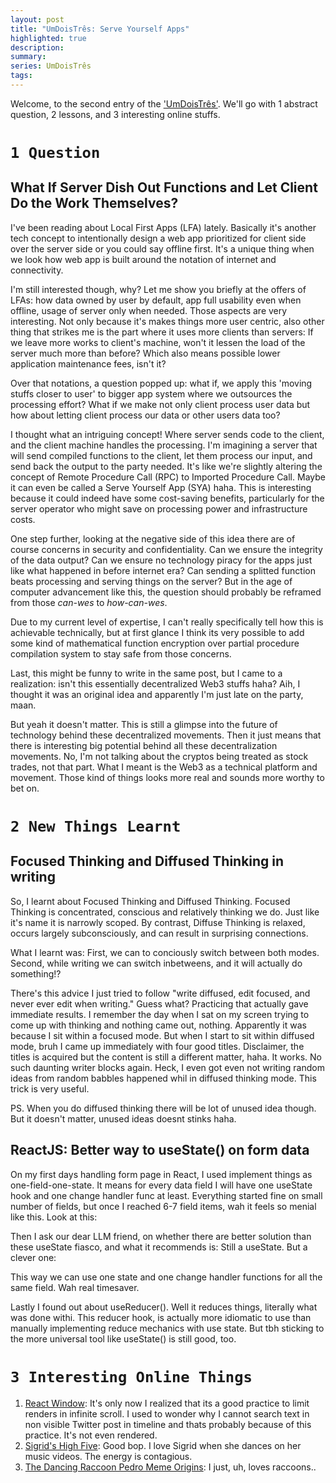 ```yaml
---
layout: post
title: "UmDoisTrês: Serve Yourself Apps"
highlighted: true
description:
summary:
series: UmDoisTrês
tags:
---
```


Welcome, to the second entry of the ['UmDoisTrês'](/umdoistres-introductory/). We'll go with 1 abstract question, 2 lessons, and 3 interesting online stuffs.

# `1 Question`
## What If Server Dish Out Functions and Let Client Do the Work Themselves? 

I've been reading about Local First Apps (LFA) lately. Basically it's another tech concept to intentionally design a web app prioritized for client side over the server side or you could say offline first. It's a unique thing when we look how web app is built around the notation of internet and connectivity.

I'm still interested though, why? Let me show you briefly at the offers of LFAs: how data owned by user by default, app full usability even when offline, usage of server only when needed. Those aspects are very interesting. Not only because it's makes things more user centric, also other thing that strikes me is the part where it uses more clients than servers: If we leave more works to client's machine, won't it lessen the load of the server much more than before? Which also means possible lower application maintenance fees, isn't it?

Over that notations, a question popped up: what if, we apply this 'moving stuffs closer to user' to bigger app system where we outsources the processing effort? What if we make not only client process user data but how about letting client process our data or other users data too?

I thought what an intriguing concept! Where server sends code to the client, and the client machine handles the processing. I'm imagining a server that will send compiled functions to the client, let them process our input, and send back the output to the party needed. It's like we're slightly altering the concept of Remote Procedure Call (RPC) to Imported Procedure Call. Maybe it can even be called a Serve Yourself App (SYA) haha. This is interesting because it could indeed have some cost-saving benefits, particularly for the server operator who might save on processing power and infrastructure costs.

One step further, looking at the negative side of this idea there are of course concerns in security and confidentiality. Can we ensure the integrity of the data output? Can we ensure no technology piracy for the apps just like what happened in before internet era? Can sending a splitted function beats processing and serving things on the server? But in the age of computer advancement like this, the question should probably be reframed from those *can-wes* to *how-can-wes*.

Due to my current level of expertise, I can't really specifically tell how this is achievable technically, but at first glance I  think its very possible to add some kind of mathematical function encryption over partial procedure compilation system to stay safe from those concerns.

Last, this might be funny to write in the same post, but I came to a realization: isn't this essentially decentralized Web3 stuffs haha? Aih, I thought it was an original idea and apparently I'm just late on the party, maan.

But yeah it doesn't matter. This is still a glimpse into the future of technology behind these decentralized movements. Then it just means that there is interesting big potential behind all these decentralization movements. No, I'm not talking about the cryptos being treated as stock trades, not that part. What I meant is the Web3 as a technical platform and movement. Those kind of things looks more real and sounds more worthy to bet on.

# `2 New Things Learnt`
## Focused Thinking and Diffused Thinking in writing

So, I learnt about Focused Thinking and Diffused Thinking. Focused Thinking is concentrated, conscious and relatively thinking we do. Just like it's name it is narrowly scoped. By contrast, Diffuse Thinking is relaxed, occurs largely subconsciously, and can result in surprising connections.

What I learnt was: First, we can to conciously switch between both modes. Second, while writing we can switch inbetweens, and it will actually do something!?

There's this advice I just tried to follow "write diffused, edit focused, and never ever edit when writing." Guess what? Practicing that actually gave immediate results. I remember the day when I sat on my screen trying to come up with thinking and nothing came out, nothing. Apparently it was because I sit within a focused mode. But when I start to sit within diffused mode, bruh I came up immediately with four good titles. Disclaimer, the titles is acquired but the content is still a different matter, haha. It works. No such daunting writer blocks again. Heck, I even got even not writing random ideas from random babbles happened whil in diffused thinking mode. This trick is very useful.

PS. When you do diffused thinking there will be lot of unused idea though. But it doesn't matter, unused ideas doesnt stinks haha.

## ReactJS: Better way to useState() on form data

On my first days handling form page in React, I used implement things as  one-field-one-state. It means for every data field I will have one useState hook and one change handler func at least. Everything started fine on small number of fields,  but once I reached 6-7 field items, wah it feels so menial like this. Look at this:

<script src="https://gist.github.com/avrebarra/066ef17af6e7a93f8cb22ff359166943.js?file=usestates-regular.ts"></script>

Then I ask our dear LLM friend, on whether there are better solution than these useState fiasco, and what it recommends is: Still a useState. But a clever one:

<script src="https://gist.github.com/avrebarra/066ef17af6e7a93f8cb22ff359166943.js?file=usestates-reducer.ts"></script>


This way we can use one state and one change handler functions for all the same field. Wah real timesaver.

Lastly I found out about useReducer(). Well it reduces things, literally what was done withi. This reducer hook, is actually more idiomatic to use than manually implementing reduce mechanics with use state. But tbh sticking to the more universal tool like useState() is still good, too.

# `3 Interesting Online Things`

1. [React Window](https://github.com/bvaughn/react-window): It's only now I realized that its a good practice to limit renders in infinite scroll. I used to wonder why I cannot search text in non visible Twitter post in timeline and thats probably because of this practice. It's not even rendered.
2. [Sigrid's High Five](https://www.youtube.com/watch?v=z6A2LHGx8_A): Good bop. I love Sigrid when she dances on her music videos. The energy is contagious.
3. [The Dancing Raccoon Pedro Meme Origins](https://trending.knowyourmeme.com/editorials/guides/where-did-the-video-of-the-raccoon-dancing-to-pedro-in-a-circle-come-from-the-russian-meme-explained): I just, uh, loves raccoons..